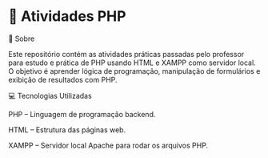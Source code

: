 # 📘 Atividades PHP

📝 Sobre

Este repositório contém as atividades práticas passadas pelo professor para estudo e prática de PHP usando HTML e XAMPP como servidor local.
O objetivo é aprender lógica de programação, manipulação de formulários e exibição de resultados com PHP.

💻 Tecnologias Utilizadas

PHP – Linguagem de programação backend.

HTML – Estrutura das páginas web.

XAMPP – Servidor local Apache para rodar os arquivos PHP.
